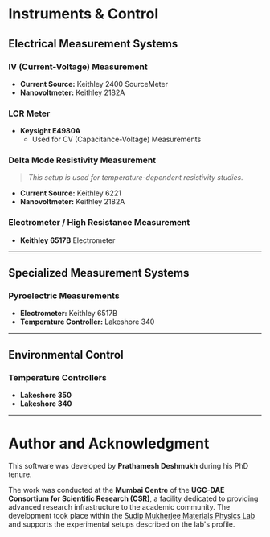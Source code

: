 # Instruments & Control

## Electrical Measurement Systems

### IV (Current-Voltage) Measurement
* **Current Source:** Keithley 2400 SourceMeter
* **Nanovoltmeter:** Keithley 2182A

### LCR Meter
* **Keysight E4980A**
    * Used for CV (Capacitance-Voltage) Measurements

### Delta Mode Resistivity Measurement
> *This setup is used for temperature-dependent resistivity studies.*
* **Current Source:** Keithley 6221
* **Nanovoltmeter:** Keithley 2182A

### Electrometer / High Resistance Measurement
* **Keithley 6517B** Electrometer

---

## Specialized Measurement Systems

### Pyroelectric Measurements
* **Electrometer:** Keithley 6517B
* **Temperature Controller:** Lakeshore 340

---

## Environmental Control

### Temperature Controllers
* **Lakeshore 350**
* **Lakeshore 340**

---

# Author and Acknowledgment

This software was developed by **Prathamesh Deshmukh** during his PhD tenure.

The work was conducted at the **Mumbai Centre** of the **UGC-DAE Consortium for Scientific Research (CSR)**, a facility dedicated to providing advanced research infrastructure to the academic community. The development took place within the [Sudip Mukherjee Materials Physics Lab](https://www.researchgate.net/lab/Sudip-Mukherjee-Materials-Physics-Lab-Sudip-Mukherjee) and supports the experimental setups described on the lab's profile.
